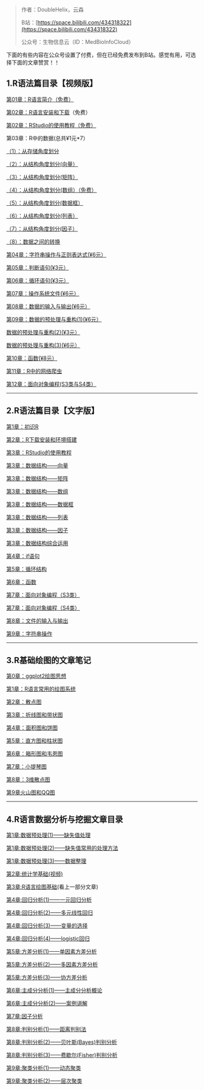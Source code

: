 > 作者：DoubleHelix，云森
>
> B站：[https://space.bilibili.com/434318322](https://space.bilibili.com/434318322)
>
> 公众号：生物信息云（ID：MedBioInfoCloud）

下面的有些内容在公众号设置了付费，但在已经免费发布到B站。感觉有用，可选择下面的文章赞赏！！

## 1.R语法篇目录【视频版】

[第01章：R语言简介（免费）](http://mp.weixin.qq.com/s?__biz=MzA4NDAzODkzMA==&mid=2651264631&idx=1&sn=3e9ae6a00de284931c810ea38c04b35e&chksm=841ef20ab3697b1c6b56b1d1edc21511182647dd89e13179ecea9f36d662262197fe2fcecf57&scene=21#wechat_redirect)

[第02章：R语言安装和下载](http://mp.weixin.qq.com/s?__biz=MzA4NDAzODkzMA==&mid=2651264668&idx=1&sn=63a21e78df6648d0be643bdf5410ca2e&chksm=841ef2e1b3697bf7f804cb9c12c7605e566c0bb3d0a136e99c1eec3a0a640aa6b38b8abd8b65&scene=21#wechat_redirect)（免费）

[第02章：RStudio的使用教程（免费）](http://mp.weixin.qq.com/s?__biz=MzA4NDAzODkzMA==&mid=2651264671&idx=1&sn=ee9442f59e42690acc7fd6d00177c819&chksm=841ef2e2b3697bf4c9659fd307052db150f979440b26d803075d58f99e1d46236bec7b0ccdfa&scene=21#wechat_redirect)

第03章：R中的数据(总共¥1元*7）

[（1）：从存储角度划分](http://mp.weixin.qq.com/s?__biz=MzA4NDAzODkzMA==&mid=2651264680&idx=1&sn=379d3a9ecd2e47e39d768551cd841d2e&chksm=841ef2d5b3697bc3d2826b02afac5094c7acd01c564c8ecbf702689a1723bc4197e82d83a32d&scene=21#wechat_redirect)

[（2）：从结构角度划分(向量）](http://mp.weixin.qq.com/s?__biz=MzA4NDAzODkzMA==&mid=2651264694&idx=1&sn=fbac1b2fab222b06e1bf8cf4f7e84914&chksm=841ef2cbb3697bdd074855389f370de68bb99764cdc15c63b163f8f1aabe75a12421a37d9a9d&scene=21#wechat_redirect)

[（3）：从结构角度划分(矩阵）](http://mp.weixin.qq.com/s?__biz=MzA4NDAzODkzMA==&mid=2651264694&idx=1&sn=fbac1b2fab222b06e1bf8cf4f7e84914&chksm=841ef2cbb3697bdd074855389f370de68bb99764cdc15c63b163f8f1aabe75a12421a37d9a9d&scene=21#wechat_redirect)

[（4）：从结构角度划分(数组）（免费）](http://mp.weixin.qq.com/s?__biz=MzA4NDAzODkzMA==&mid=2651264716&idx=2&sn=db9c36327c6498c1a3929a22f6e384a2&chksm=841ef2b1b3697ba7beee3584826f722d9e478f319a59e9d74ff2cb817d1dfa986bf47ba56997&scene=21#wechat_redirect)

[（5）：从结构角度划分(数据框）](http://mp.weixin.qq.com/s?__biz=MzA4NDAzODkzMA==&mid=2651264724&idx=1&sn=657985dcd108604808b7e746d0d6421f&chksm=841ef2a9b3697bbf5872af922ca231c89c90d8f7912ccdecab7cc6990a37839ff2aae37f3c4a&scene=21#wechat_redirect)

[（6）：从结构角度划分(列表）](http://mp.weixin.qq.com/s?__biz=MzA4NDAzODkzMA==&mid=2651264744&idx=2&sn=0ecf58e7c6d1f75545846e92140b7724&chksm=841ef295b3697b834b86c2cc92c6dd93f20057dffc114014c47abfa2cee9eb4f61db065881db&scene=21#wechat_redirect)

[（7）：从结构角度划分(因子）](http://mp.weixin.qq.com/s?__biz=MzA4NDAzODkzMA==&mid=2651264751&idx=1&sn=33fcf0c99e38b20e4e4e9c515bad1b7b&chksm=841ef292b3697b84e18b0908f3dcae719ab5677f535637c2bc5354cab0cfaa38ae5b95f7b1a8&scene=21#wechat_redirect)

[（8）：数据之间的转换](http://mp.weixin.qq.com/s?__biz=MzA4NDAzODkzMA==&mid=2651264754&idx=1&sn=777ab72194f243f493fb9f55682c02d7&chksm=841ef28fb3697b990303bc48ed67635da3ec8c8c3fe632dc5089891d98ff99ae3e38c0fe29cb&scene=21#wechat_redirect)

[第04章：字符串操作与正则表达式(¥6元）](http://mp.weixin.qq.com/s?__biz=MzA4NDAzODkzMA==&mid=2651264780&idx=1&sn=1278f0978e54133cd8edf6d016ed54cc&chksm=841ef371b3697a679f77b87c95303a3810459b39ddad293c469d2d2b5e17581c06409b29cc07&scene=21#wechat_redirect)

[第05章：判断语句(¥3元）](http://mp.weixin.qq.com/s?__biz=MzA4NDAzODkzMA==&mid=2651264837&idx=2&sn=fed138bc0e40525eafcdb1113f928e56&chksm=841ef338b3697a2e4507de4e01f755353e46c59992d63de055f03273f5e8559af79f3b8135b8&scene=21#wechat_redirect)

[第06章：循环语句(¥3元）](http://mp.weixin.qq.com/s?__biz=MzA4NDAzODkzMA==&mid=2651264856&idx=2&sn=5eb4c2bb6ae7e5ad7c490ad60b5dc129&chksm=841ef325b3697a3385dbcaa066938b8d9451f59c91edd139538ececf1f8a697099fdba36865c&scene=21#wechat_redirect)

[第07章：操作系统文件(¥6元）](http://mp.weixin.qq.com/s?__biz=MzA4NDAzODkzMA==&mid=2651264861&idx=2&sn=6ab86f8c02e5dfa263cbc78d6f48673c&chksm=841ef320b3697a362e31ec580a39e107429daa256af3928a04a309a81cdef089d0637cf0144c&scene=21#wechat_redirect)

[第08章：数据的输入与输出(¥6元）](http://mp.weixin.qq.com/s?__biz=MzA4NDAzODkzMA==&mid=2651264871&idx=2&sn=cc0a19fcb368296a1509774ffce8d428&chksm=841ef31ab3697a0c4f7b74403207f116b55e36a17b23fc1d1ed3a9fcde1bf325f9d7c51e317f&scene=21#wechat_redirect)

[第09章：数据的预处理与重构(1)(¥6元）](http://mp.weixin.qq.com/s?__biz=MzA4NDAzODkzMA==&mid=2651264875&idx=1&sn=fefc4e633c3dd46d492b309819989188&chksm=841ef316b3697a009e7a5efc165ee2a225a552dae0b81f890f5cfb45f0e8eb08eecbf20ae553&scene=21#wechat_redirect)

[    数据的预处理与重构(2)](http://mp.weixin.qq.com/s?__biz=MzA4NDAzODkzMA==&mid=2651264879&idx=1&sn=88276afebeab0018f7b5f854d354ded7&chksm=841ef312b3697a040307e6db4e5cce265f689b5beae8e76d101e7026d53f2b438931f7b024db&scene=21#wechat_redirect)[(¥3元）](http://mp.weixin.qq.com/s?__biz=MzA4NDAzODkzMA==&mid=2651264875&idx=1&sn=fefc4e633c3dd46d492b309819989188&chksm=841ef316b3697a009e7a5efc165ee2a225a552dae0b81f890f5cfb45f0e8eb08eecbf20ae553&scene=21#wechat_redirect)

[    数据的预处理与重构(3)](http://mp.weixin.qq.com/s?__biz=MzA4NDAzODkzMA==&mid=2651264884&idx=1&sn=0db9a87cbd4e969bdbf660da99f6a694&chksm=841ef309b3697a1f97d994a93c2bdf085686f384e70d11b9be8eff6662a15aa6c0624a733705&scene=21#wechat_redirect)[(¥6元）](http://mp.weixin.qq.com/s?__biz=MzA4NDAzODkzMA==&mid=2651264875&idx=1&sn=fefc4e633c3dd46d492b309819989188&chksm=841ef316b3697a009e7a5efc165ee2a225a552dae0b81f890f5cfb45f0e8eb08eecbf20ae553&scene=21#wechat_redirect)

[第10章：函数](http://mp.weixin.qq.com/s?__biz=MzA4NDAzODkzMA==&mid=2651264956&idx=1&sn=d69630a1effd984832cfbd25ba78d9dd&chksm=841ef3c1b3697ad7920837d2d36d1b83270eb183eb13a767da0fb4eaa6d090bbb3e0d594043b&scene=21#wechat_redirect)[(¥8元）](http://mp.weixin.qq.com/s?__biz=MzA4NDAzODkzMA==&mid=2651264875&idx=1&sn=fefc4e633c3dd46d492b309819989188&chksm=841ef316b3697a009e7a5efc165ee2a225a552dae0b81f890f5cfb45f0e8eb08eecbf20ae553&scene=21#wechat_redirect)

[第11章：R中的网络爬虫](http://mp.weixin.qq.com/s?__biz=MzA4NDAzODkzMA==&mid=2651265514&idx=1&sn=fb509ef8eda60192bc6a9e4172575046&chksm=841efd97b36974812f00d16fa715612afeee9d75888b34017bc41f1df8a36e00a3ea39db5587&scene=21#wechat_redirect)

[第12章：面向对象编程(S3类与S4类）](http://mp.weixin.qq.com/s?__biz=MzA4NDAzODkzMA==&mid=2651265522&idx=1&sn=5a2f96f988ccb31b027b8346dc10a8b4&chksm=841efd8fb36974993816dcf119dc450c99dfef2e50e2fa9ea7ebaca46fbd7d1b137e4f51ebe3&scene=21#wechat_redirect)

------

## 2.R语法篇目录【文字版】

[第1章：初识R](http://mp.weixin.qq.com/s?__biz=MzA4NDAzODkzMA==&mid=2651263627&idx=1&sn=c9547e3feee7a938c384f1d962b4169c&chksm=841ef6f6b3697fe0528b59a44c31d01c832fc93e8f8fc45cfc8130ded5560e990d1231db3781&scene=21#wechat_redirect)

[第2章：R下载安装和环境搭建](http://mp.weixin.qq.com/s?__biz=MzA4NDAzODkzMA==&mid=2651263627&idx=2&sn=532f59d00175148e87f273c09cab9963&chksm=841ef6f6b3697fe057547460977e7f89798135c61ad68bd9f251a299abd21f515d7c079b1772&scene=21#wechat_redirect)

[第3章：RStudio的使用教程](http://mp.weixin.qq.com/s?__biz=MzA4NDAzODkzMA==&mid=2651263627&idx=3&sn=0c29da8e47943fb65eb6bf30ab36b0a8&chksm=841ef6f6b3697fe027d6c630b8b5ee814aad9456e02d16d6e221e24f6fd315a07e78da1d8e81&scene=21#wechat_redirect)

[第3章：数据结构——向量](http://mp.weixin.qq.com/s?__biz=MzA4NDAzODkzMA==&mid=2651263668&idx=1&sn=879cecbb60a399ddfcb9329dd54f1c91&chksm=841ef6c9b3697fdf1955c64a02818fda7be681db94447ddeceeffc8e9d467bf089ff1dd9a308&scene=21#wechat_redirect)

[第3章：数据结构——矩阵](http://mp.weixin.qq.com/s?__biz=MzA4NDAzODkzMA==&mid=2651263668&idx=2&sn=7c39826f8fb73f95ca92efd0a7045ce5&chksm=841ef6c9b3697fdfa5b302de3608d348ce71417b254a1e6d87d202e851942da4bffbd8b9383d&scene=21#wechat_redirect)

[第3章：数据结构——数组](http://mp.weixin.qq.com/s?__biz=MzA4NDAzODkzMA==&mid=2651263668&idx=3&sn=5b6bda79fef6d79e218215051718098e&chksm=841ef6c9b3697fdf8c1add179b42100526a313552f2e836bb3d061e3034398f9b7883618a862&scene=21#wechat_redirect)

[第3章：数据结构——数据框](http://mp.weixin.qq.com/s?__biz=MzA4NDAzODkzMA==&mid=2651263668&idx=4&sn=65134fbeb720c368a09dc9efce4e0c93&chksm=841ef6c9b3697fdf7e015bb0a9a0a4fa2c619ac74fe041067cca16affd8cefe99c50615f02cb&scene=21#wechat_redirect)

[第3章：数据结构——列表](http://mp.weixin.qq.com/s?__biz=MzA4NDAzODkzMA==&mid=2651263697&idx=1&sn=7b5b515b7808c6e52fee35246525bfba&chksm=841ef6acb3697fbab68e5c784d4a1f22ee4c469cc756431b0ba70d48776303e2271ffc28301d&scene=21#wechat_redirect)

[第3章：数据结构——因子](http://mp.weixin.qq.com/s?__biz=MzA4NDAzODkzMA==&mid=2651263679&idx=2&sn=cccd3eb7cecaaa9488313374d9ddce1e&chksm=841ef6c2b3697fd4d4b8cc1cf0712773a812c00b6551cf4e61dbd9606f5cbc08c3a437958a70&scene=21#wechat_redirect)

[第3章：数据结构综合运用](http://mp.weixin.qq.com/s?__biz=MzA4NDAzODkzMA==&mid=2651263697&idx=2&sn=0af0c0ec25a48ebc4c13a9295b04904d&chksm=841ef6acb3697fba512d21d2a7d2096bb2be94efe3562d8a9eeba8a098f475010319221e73b7&scene=21#wechat_redirect)

[第4章：if语句](http://mp.weixin.qq.com/s?__biz=MzA4NDAzODkzMA==&mid=2651263715&idx=1&sn=05ee447647ff850f79a8ba0174906c33&chksm=841ef69eb3697f8848623ce8d1a1350efe0b6d219c2830d86143bdebf8794b256559be6208e2&scene=21#wechat_redirect)

[第5章：循环结构](http://mp.weixin.qq.com/s?__biz=MzA4NDAzODkzMA==&mid=2651263715&idx=2&sn=a4bff42d3e82dfdd94863a73b47d26db&chksm=841ef69eb3697f88ac50a1d8eddc7bc220c33531b91cada977fbcbade6e6d7e34b0c2c4c5c9e&scene=21#wechat_redirect)

[第6章：函数](http://mp.weixin.qq.com/s?__biz=MzA4NDAzODkzMA==&mid=2651263720&idx=1&sn=c6cb548182b86c148fd579dc0f1e0972&chksm=841ef695b3697f837a51f4eadd6e0411b838317d9c7c1d53915bf6694acb5d3c65d6f8307ec6&scene=21#wechat_redirect)

[第7章：面向对象编程（S3类）](http://mp.weixin.qq.com/s?__biz=MzA4NDAzODkzMA==&mid=2651263740&idx=2&sn=9c9d2318dd66ecccd246c41a02dd0d95&chksm=841ef681b3697f97653a3e0ea06371b66365fd9cd1e13f44283422d3851414364b62b09e231e&scene=21#wechat_redirect)

[第7章：面向对象编程（S4类）](http://mp.weixin.qq.com/s?__biz=MzA4NDAzODkzMA==&mid=2651263740&idx=3&sn=46b973710c4c77c17c982f14d91552fa&chksm=841ef681b3697f97821e8f6f904b31595dda22694641d1983e7d005b3c9485eb14f45539fea2&scene=21#wechat_redirect)

[第8章：文件的输入与输出](http://mp.weixin.qq.com/s?__biz=MzA4NDAzODkzMA==&mid=2651263754&idx=1&sn=2ee999a79c4ed413a63df22bc74f02c8&chksm=841ef777b3697e61824f2fbe053d5d2d427d8881f3e126155a8ac1bba92fff915e5387aadbd9&scene=21#wechat_redirect)

[第9章：字符串操作](http://mp.weixin.qq.com/s?__biz=MzA4NDAzODkzMA==&mid=2651263762&idx=1&sn=f8c2418dbfd0a78da628640f9397eafc&chksm=841ef76fb3697e7996c6ffd4a47d7a855db799c29818290d9b7dbbf93e965d86dec3bdb256b6&scene=21#wechat_redirect)

------

## **3.R基础绘图的文章笔记**

[第0章：ggplot2绘图思想](https://mp.weixin.qq.com/s/0sZmqC9s6nJ3ncZYa_pM0w)

[第1章：R语言常用的绘图系统](https://mp.weixin.qq.com/s?__biz=MzA4NDAzODkzMA==&mid=2651263791&idx=1&sn=2123299fd669fb396ab04953193b2517&chksm=841ef752b3697e444d1c9230590e4324a9903a936313b1d342a579ef069324fbc97e9eac58f7&token=1909966566&lang=zh_CN&scene=21#wechat_redirect)

[第2章：散点图](https://mp.weixin.qq.com/s?__biz=MzA4NDAzODkzMA==&mid=2651263777&idx=2&sn=8d610c3340a0b5cfd1088cfe7f9f39cc&chksm=841ef75cb3697e4a13f750ca3ac2076528685f03524c6b7c054bca556634e15f34873063bfe3&token=1909966566&lang=zh_CN&scene=21#wechat_redirect)

[第3章：折线图和带状图](https://mp.weixin.qq.com/s?__biz=MzA4NDAzODkzMA==&mid=2651263791&idx=1&sn=2123299fd669fb396ab04953193b2517&chksm=841ef752b3697e444d1c9230590e4324a9903a936313b1d342a579ef069324fbc97e9eac58f7&token=1909966566&lang=zh_CN&scene=21#wechat_redirect)

[第4章：面积图和饼图](https://mp.weixin.qq.com/s?__biz=MzA4NDAzODkzMA==&mid=2651263818&idx=1&sn=88b135ed1345668df3243118a19659d6&chksm=841ef737b3697e219af5a687902deb8b87020f913bebf75630eac025589f1e89b1a01fab9bae&token=1909966566&lang=zh_CN&scene=21#wechat_redirect)

[第5章：直方图和柱状图](https://mp.weixin.qq.com/s?__biz=MzA4NDAzODkzMA==&mid=2651263859&idx=1&sn=eccf1fd5400dcd9d035d12a1ecca909c&chksm=841ef70eb3697e185bcf72ebf97cae4f205877aa7c2acc274fde0e90c4dda057c11eff6abb67&token=1909966566&lang=zh_CN&scene=21#wechat_redirect)

[第6章：箱形图和韦恩图](https://mp.weixin.qq.com/s?__biz=MzA4NDAzODkzMA==&mid=2651263859&idx=2&sn=1ce07f07776e8ad778f2371df78bc795&chksm=841ef70eb3697e183307750d75dd8f62ee45483b2a369d47700a318c1b341ffc6d0557b0ae36&token=1909966566&lang=zh_CN&scene=21#wechat_redirect)

[第7章：小提琴图](https://mp.weixin.qq.com/s?__biz=MzA4NDAzODkzMA==&mid=2651263859&idx=3&sn=13a9efbdd0d6c3c6aa6d7ffa683c88df&chksm=841ef70eb3697e18ddbb348e9a75ec66a209cb66c2d2e441a1aa79c964ba179ec1e30ee221a7&token=1909966566&lang=zh_CN&scene=21#wechat_redirect)

[第8章：3维散点图](http://mp.weixin.qq.com/s?__biz=MzA4NDAzODkzMA==&mid=2651263882&idx=1&sn=803e28176bed31e948a3915eabcfb5ec&chksm=841ef7f7b3697ee1155c0d91c1e6415b36758b52ceaee9eea33eab7c59d54dbac302f826daf0&scene=21#wechat_redirect)

[第9章火山图和QQ图](http://mp.weixin.qq.com/s?__biz=MzA4NDAzODkzMA==&mid=2651263882&idx=2&sn=357e88f04d83901dd15fc64c91e2a272&chksm=841ef7f7b3697ee1b578fbd2407632b6225a20a69adc60b7866a8b8ad96a0fe80a27f957b1c0&scene=21#wechat_redirect)

---

## **4.R语言数据分析与挖掘文章目录**

[第1章:数据预处理(1)——缺失值处理](http://mp.weixin.qq.com/s?__biz=MzA4NDAzODkzMA==&mid=2651264104&idx=1&sn=0bd5d5748287cb949da2b491f07f864c&chksm=841ef015b3697903ac1e2d44df9330b95eef9445e245aac79a5377b4bc5c6e31e53c197b0a7b&scene=21#wechat_redirect)

[第1章:数据预处理(2)——缺失值常用的处理方法](http://mp.weixin.qq.com/s?__biz=MzA4NDAzODkzMA==&mid=2651264111&idx=1&sn=cd51f351add24830eb5e8327e82832c2&chksm=841ef012b369790428730e7b13e2407e62f518c649ee45f86e1d6d5bac1632c4933cc078b0e5&scene=21#wechat_redirect)

[第1章:数据预处理(3)——数据整理](http://mp.weixin.qq.com/s?__biz=MzA4NDAzODkzMA==&mid=2651264114&idx=1&sn=b789cb720387b785c308f954447d392a&chksm=841ef00fb3697919d10c168f182dddb2a3c22415c1fb076c8689920ca6c51d326f04b26cf4fe&scene=21#wechat_redirect)

[第2章:统计学基础(视频)](http://mp.weixin.qq.com/s?__biz=MzA4NDAzODkzMA==&mid=2651264122&idx=1&sn=7df3049a3285c074d6dad0da92f56b93&chksm=841ef007b369791124d93edaf6dba21828b702d7f02fb966070d7d48a06db74608d40a494cf8&scene=21#wechat_redirect)

[第3章:R语言绘图基础](http://mp.weixin.qq.com/s?__biz=MzA4NDAzODkzMA==&mid=2651264122&idx=2&sn=ef84d13dcde93480989a82203b913e44&chksm=841ef007b3697911e0421c22784757b62c9bf96be859b9df59e6e565132c510e3718ae41ee29&scene=21#wechat_redirect)(看上一部分文章)

[第4章:回归分析(1)——一元回归分析](http://mp.weixin.qq.com/s?__biz=MzA4NDAzODkzMA==&mid=2651264127&idx=1&sn=5003f841025391ea6726c7b90b17734d&chksm=841ef002b3697914acdc56b20da97e5c6c72a263534e41d2cea6310e090d54296cca187e467c&scene=21#wechat_redirect)

[第4章:回归分析(2)——多元线性回归](http://mp.weixin.qq.com/s?__biz=MzA4NDAzODkzMA==&mid=2651264139&idx=1&sn=01fe3a5826daf1955692637042cfec0d&chksm=841ef0f6b36979e06c85ad96ecdd5297a42ce62ac492628d845d31d4ff1d5efd2b053b087398&scene=21#wechat_redirect)

[第4章:回归分析(3)——变量的选择](http://mp.weixin.qq.com/s?__biz=MzA4NDAzODkzMA==&mid=2651264150&idx=1&sn=ba1346620ca86957ec8091e92accc9d2&chksm=841ef0ebb36979fdea6e98cdc03671514f9837230fccc2e99d3651f98621de86e75ec0da8798&scene=21#wechat_redirect)

[第4章:回归分析(4)——logistic回归](http://mp.weixin.qq.com/s?__biz=MzA4NDAzODkzMA==&mid=2651264157&idx=1&sn=c3bdeeada958392b1b605a4da348c3a6&chksm=841ef0e0b36979f6874a0b51e29a33a24ff9ecb2c68aaaff11aa382241c2650502f4e48cf843&scene=21#wechat_redirect)

[第5章:方差分析(1)——单因素方差分析](http://mp.weixin.qq.com/s?__biz=MzA4NDAzODkzMA==&mid=2651264172&idx=1&sn=f104ecd373d29fd55ce52e68c2a7d943&chksm=841ef0d1b36979c7cb2ff9fa30a083e78d9cba5971fd1cc5914c0f3eb221672246f44b778f25&scene=21#wechat_redirect)

[第5章:方差分析(2)——多因素方差分析](http://mp.weixin.qq.com/s?__biz=MzA4NDAzODkzMA==&mid=2651264197&idx=1&sn=29025fd78b1a4e0c1362c1119c5b466e&chksm=841ef0b8b36979aea2f19d2128721d94301a0885e75550396e2e0ef108f17d853df78f695736&scene=21#wechat_redirect)

[第5章:方差分析(3)——协方差分析](http://mp.weixin.qq.com/s?__biz=MzA4NDAzODkzMA==&mid=2651264197&idx=2&sn=b4f87b546904a9317b3e28217726cd3e&chksm=841ef0b8b36979ae7a9af2e3eee8d1b35730e345b9d2bfba3ed363ad263a343a3de4c55e3b9d&scene=21#wechat_redirect)

[第6章:主成分分析(1)——主成分分析概论](http://mp.weixin.qq.com/s?__biz=MzA4NDAzODkzMA==&mid=2651264206&idx=1&sn=e06dee4c5015e982919c54d4aa87c3ef&chksm=841ef0b3b36979a58c0c05f4398511412c319c94007a386160225dd583e02d6d51d41a60b1e1&scene=21#wechat_redirect)

[第6章:主成分分析(2)——案例讲解](http://mp.weixin.qq.com/s?__biz=MzA4NDAzODkzMA==&mid=2651264231&idx=2&sn=73c9b46dc5cadc40e37b42acaab9f436&chksm=841ef09ab369798c3abf547d46b55cf7fd3278c0026ef77c403934a44a77deba60d2022f0d49&scene=21#wechat_redirect)

[第7章:因子分析](http://mp.weixin.qq.com/s?__biz=MzA4NDAzODkzMA==&mid=2651264251&idx=1&sn=f86aec1dfadd0d0cdce3b4a62abf7ed9&chksm=841ef086b36979906635f3de5ac0d26b85ceab20f13a87c0bbc4d62650fd9aff7f4e4f213128&scene=21#wechat_redirect)

[第8章:判别分析(1)——距离判别法](http://mp.weixin.qq.com/s?__biz=MzA4NDAzODkzMA==&mid=2651264255&idx=1&sn=e8a6ac96de31d4b6f7485066cf031857&chksm=841ef082b369799459f1e3f25504498e29d6992637d558063d3ea291a8f2760724d6d8c997c7&scene=21#wechat_redirect)

[第8章:判别分析(2)——贝叶斯(Bayes)判别分析](http://mp.weixin.qq.com/s?__biz=MzA4NDAzODkzMA==&mid=2651264260&idx=1&sn=ff3d3130a1ff6ce11ab38062c08e6eac&chksm=841ef179b369786f13f343ba6817ee0ee139f73e720898691f91204671b76dd71e24c5ccf052&scene=21#wechat_redirect)

[第8章:判别分析(3)——费歇尔(Fisher)判别分析](http://mp.weixin.qq.com/s?__biz=MzA4NDAzODkzMA==&mid=2651264265&idx=1&sn=d5d7d8efa348c488be0e14178d43889f&chksm=841ef174b3697862e65ee95859b6e5776e246359adbb9b75ca2d202a9b64776f7690a0d023aa&scene=21#wechat_redirect)

[第9章:聚类分析(1)——动态聚类](http://mp.weixin.qq.com/s?__biz=MzA4NDAzODkzMA==&mid=2651264339&idx=2&sn=b687c0710c2a346b23ef401f62e91aeb&chksm=841ef12eb369783815194342a145fc6c5370dca66beff6597d9808e367ed0eb4231c70e7fe59&scene=21#wechat_redirect)

[第9章:聚类分析(2)——层次聚类](http://mp.weixin.qq.com/s?__biz=MzA4NDAzODkzMA==&mid=2651264443&idx=1&sn=253b0c55e5d4e984837db58368421a14&chksm=841ef1c6b36978d05b0b59e1e1ffd1b6b0e8f18006c4acb2a6918a0e5ccacc61c10aebff5242&scene=21#wechat_redirect)